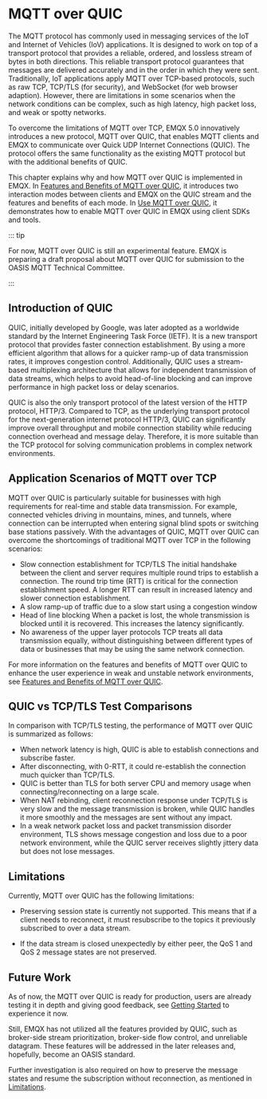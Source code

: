 # MQTT over QUIC

The MQTT protocol has commonly used in messaging services of the IoT and Internet of Vehicles (IoV) applications. It is designed to work on top of a transport protocol that provides a reliable, ordered, and lossless stream of bytes in both directions. This reliable transport protocol guarantees that messages are delivered accurately and in the order in which they were sent. Traditionally, IoT applications apply MQTT over TCP-based protocols, such as raw TCP, TCP/TLS (for security), and WebSocket (for web browser adaption). However, there are limitations in some scenarios when the network conditions can be complex, such as high latency, high packet loss, and weak or spotty networks.

To overcome the limitations of MQTT over TCP, EMQX 5.0 innovatively introduces a new protocol, MQTT over QUIC, that enables MQTT clients and EMQX to communicate over Quick UDP Internet Connections (QUIC). The protocol offers the same functionality as the existing MQTT protocol but with the additional benefits of QUIC. 

This chapter explains why and how MQTT over QUIC is implemented in EMQX. In [Features and Benefits of MQTT over QUIC](./features-mqtt-over-quic.md), it introduces two interaction modes between clients and EMQX on the QUIC stream and the features and benefits of each mode. In [Use MQTT over QUIC](./getting-started.md), it demonstrates how to enable MQTT over QUIC in EMQX using client SDKs and tools.

::: tip

For now, MQTT over QUIC is still an experimental feature. EMQX is preparing a draft proposal about MQTT over QUIC for submission to the OASIS MQTT Technical Committee. 

:::

## Introduction of QUIC

QUIC, initially developed by Google, was later adopted as a worldwide standard by the Internet Engineering Task Force (IETF). It is a new transport protocol that provides faster connection establishment.  By using a more efficient algorithm that allows for a quicker ramp-up of data transmission rates, it improves congestion control. Additionally, QUIC uses a stream-based multiplexing architecture that allows for independent transmission of data streams, which helps to avoid head-of-line blocking and can improve performance in high packet loss or delay scenarios.

QUIC is also the only transport protocol of the latest version of the HTTP protocol, HTTP/3. Compared to TCP, as the underlying transport protocol for the next-generation internet protocol HTTP/3, QUIC can significantly improve overall throughput and mobile connection stability while reducing connection overhead and message delay. Therefore, it is more suitable than the TCP protocol for solving communication problems in complex network environments.

## Application Scenarios of MQTT over TCP

MQTT over QUIC is particularly suitable for businesses with high requirements for real-time and stable data transmission. For example, connected vehicles driving in mountains, mines, and tunnels, where connection can be interrupted when entering signal blind spots or switching base stations passively. With the advantages of QUIC, MQTT over QUIC can overcome the shortcomings of traditional MQTT over TCP in the following scenarios: 

- Slow connection establishment for TCP/TLS
  The initial handshake between the client and server requires multiple round trips to establish a connection. The round trip time (RTT)  is critical for the connection establishment speed. A longer RTT can result in increased latency and slower connection establishment.
- A slow ramp-up of traffic due to a slow start using a congestion window 
- Head of line blocking
  When a packet is lost, the whole transmission is blocked until it is recovered. This increases the latency significantly.
- No awareness of the upper layer protocols
  TCP treats all data transmission equally, without distinguishing between different types of data or businesses that may be using the same network connection.

For more information on the features and benefits of MQTT over QUIC to enhance the user experience in weak and unstable network environments, see [Features and Benefits of MQTT over QUIC](./features-mqtt-over-quic.md).

## QUIC vs TCP/TLS Test Comparisons

In comparison with TCP/TLS testing, the performance of MQTT over QUIC is summarized as follows:

- When network latency is high, QUIC is able to establish connections and subscribe faster.
- After disconnecting, with 0-RTT, it could re-establish the connection much quicker than TCP/TLS.
- QUIC is better than TLS for both server CPU and memory usage when connecting/reconnecting on a large scale.
- When NAT rebinding, client reconnection response under TCP/TLS is very slow and the message transmission is broken, while QUIC handles it more smoothly and the messages are sent without any impact.
- In a weak network packet loss and packet transmission disorder environment, TLS shows message congestion and loss due to a poor network environment, while the QUIC server receives slightly jittery data but does not lose messages.

##  Limitations

Currently, MQTT over QUIC has the following limitations:

  - Preserving session state is currently not supported. This means that if a client needs to reconnect, it must resubscribe to the topics it previously subscribed to over a data stream.


- If the data stream is closed unexpectedly by either peer, the QoS 1 and QoS 2 message states are not preserved. 

## Future Work

As of now, the MQTT over QUIC is ready for production, users are already testing it in depth and giving good feedback, see [Getting Started](./getting-started.md) to experience it now.

Still, EMQX has not utilized all the features provided by QUIC, such as broker-side stream prioritization, broker-side flow control, and unreliable datagram. These features will be addressed in the later releases and, hopefully, become an OASIS standard.

Further investigation is also required on how to preserve the message states and resume the subscription without reconnection, as mentioned in [Limitations](#limitations). 
